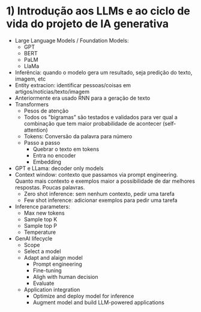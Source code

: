 # 1) Introdução aos LLMs e ao ciclo de vida do projeto de IA generativa

- Large Language Models / Foundation Models:
  - GPT
  - BERT
  - PaLM
  - LlaMa
- Inferência: quando o modelo gera um resultado, seja predição do texto, imagem, etc
- Entity extracion: identificar pessoas/coisas em artigos/notícias/texto/imagem
- Anteriormente era usado RNN para a geração de texto
- Transformers
  - Pesos de atenção
  - Todos os "bigramas" são testados e validados para ver qual a combinação que tem maior probabilidade de acontecer  (self-attention)
  - Tokens: Conversão da palavra para número
  - Passo a passo
    - Quebrar o texto em tokens
    - Entra no encoder
    - Embedding
- GPT e LLama: decoder only models
- Context window: contexto que passamos via prompt engineering. Quanto mais contexto e exemplos maior a possibilidade de dar melhores respostas. Poucas palavras.
  - Zero shot inference: sem nenhum contexto, pedir uma tarefa
  - Few shot inference: adicionar exemplos para pedir uma tarefa
- Inference parameters:
  -   Max new tokens
  -   Sample top K
  -   Sample top P
  -   Temperature
- GenAI lifecycle
  - Scope
  - Select a model
  - Adapt and alaign model
    - Prompt engineering
    - Fine-tuning
    - Aligh with human decision
    - Evaluate
  - Application integration
    - Optimize and deploy model for inference
    - Augment model and build LLM-powered applications
